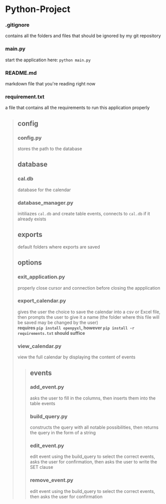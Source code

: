 #   Python-Project
### .gitignore
contains all the folders and files that should be ignored by my git repository
### main.py
start the application here: `python main.py`
### README.md
markdown file that you're reading right now
### requirement.txt
a file that contains all the requirements to run this application properly
>##  config
>### config.py
>stores the path to the database
>##  database
>### cal.db
>database for the calendar
>### database_manager.py
>initiliazes `cal.db` and create table events, connects to `cal.db` if it already exists
>##  exports
>default folders where exports are saved
>##  options
>### exit_application.py
>properly close cursor and connection before closing the appplication
>### export_calendar.py
>gives the user the choice to save the calendar into a csv or Excel file, then prompts the user to give it a name (the folder where this file will be saved may be changed by the user)\
**requires `pip install openpyxl`, however `pip install -r requirements.txt` should suffice**
>### view_calendar.py
>view the full calendar by displaying the content of events
>>## events
>>###    add_event.py
>>    asks the user to fill in the columns, then inserts them into the table events
>>###    build_query.py
>>    constructs the query with all notable possibilities, then returns the query in the form of a string
>>###    edit_event.py
>>    edit event using the build_query to select the correct events, asks the user for confirmation, then asks the user to write the SET clause
>>###    remove_event.py
>>    edit event using the build_query to select the correct events, then asks the user for confirmation